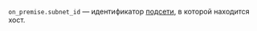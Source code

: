 `on_premise.subnet_id` — идентификатор [подсети](../../../../../vpc/concepts/network.md#subnet), в которой находится хост.
